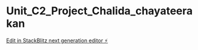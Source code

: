 # Unit_C2_Project_Chalida_chayateerakan

[Edit in StackBlitz next generation editor ⚡️](https://stackblitz.com/~/github.com/chalida4409/Unit_C2_Project_Chalida_chayateerakan)